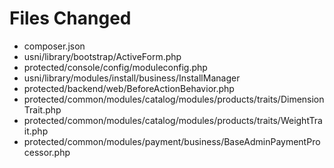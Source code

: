 # Files Changed #

* composer.json
* usni/library/bootstrap/ActiveForm.php
* protected/console/config/moduleconfig.php
* usni/library/modules/install/business/InstallManager
* protected/backend/web/BeforeActionBehavior.php
* protected/common/modules/catalog/modules/products/traits/DimensionTrait.php
* protected/common/modules/catalog/modules/products/traits/WeightTrait.php
* protected/common/modules/payment/business/BaseAdminPaymentProcessor.php

